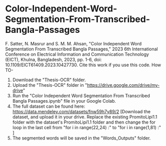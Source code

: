 # Color-Independent-Word-Segmentation-From-Transcribed-Bangla-Passages
F. Satter, N. Masrur and S. M. M. Ahsan, "Color Independent Word Segmentation From Transcribed Bangla Passages," 2023 6th International Conference on Electrical Information and Communication Technology (EICT), Khulna, Bangladesh, 2023, pp. 1-6, doi: 10.1109/EICT61409.2023.10427730.
Cite this work if you use this code.
How TO- 
1. Download the "Thesis-OCR" folder.
2. Upload the "Thesis-OCR" folder in "https://drive.google.com/drive/my-drive"
3. Run the "Color Independent Word Segmentation From Transcribed Bangla Passages.ipynb" file in your Google Colab.
4. The full dataset can be found here: https://data.mendeley.com/datasets/fnw59h7y89/2 [Download the dataset, and upload it in your drive. Replace the existing PromitoLipi1.1 folder with the dataset's PromitoLipi1.1 folder and then change the for loop in the last cell from "for i in range(22,24) :" to "for i in range(1,81) :" ]
5. The segmented words will be saved in the "Words_Outputs" folder.
